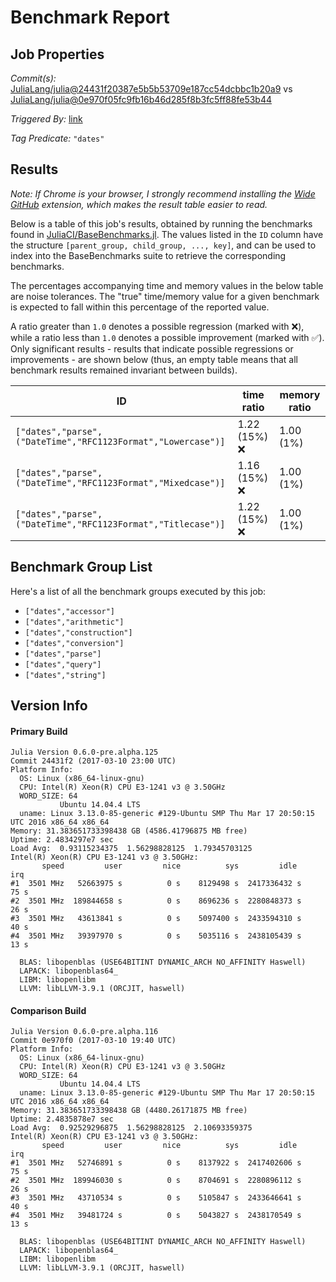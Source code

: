 # Benchmark Report

## Job Properties

*Commit(s):* [JuliaLang/julia@24431f20387e5b5b53709e187cc54dcbbc1b20a9](https://github.com/JuliaLang/julia/commit/24431f20387e5b5b53709e187cc54dcbbc1b20a9) vs [JuliaLang/julia@0e970f05fc9fb16b46d285f8b3fc5ff88fe53b44](https://github.com/JuliaLang/julia/commit/0e970f05fc9fb16b46d285f8b3fc5ff88fe53b44)

*Triggered By:* [link](https://github.com/JuliaLang/julia/pull/20952#issuecomment-285808972)

*Tag Predicate:* `"dates"`

## Results

*Note: If Chrome is your browser, I strongly recommend installing the [Wide GitHub](https://chrome.google.com/webstore/detail/wide-github/kaalofacklcidaampbokdplbklpeldpj?hl=en)
extension, which makes the result table easier to read.*

Below is a table of this job's results, obtained by running the benchmarks found in
[JuliaCI/BaseBenchmarks.jl](https://github.com/JuliaCI/BaseBenchmarks.jl). The values
listed in the `ID` column have the structure `[parent_group, child_group, ..., key]`,
and can be used to index into the BaseBenchmarks suite to retrieve the corresponding
benchmarks.

The percentages accompanying time and memory values in the below table are noise tolerances. The "true"
time/memory value for a given benchmark is expected to fall within this percentage of the reported value.

A ratio greater than `1.0` denotes a possible regression (marked with :x:), while a ratio less
than `1.0` denotes a possible improvement (marked with :white_check_mark:). Only significant results - results
that indicate possible regressions or improvements - are shown below (thus, an empty table means that all
benchmark results remained invariant between builds).

| ID | time ratio | memory ratio |
|----|------------|--------------|
| `["dates","parse",("DateTime","RFC1123Format","Lowercase")]` | 1.22 (15%) :x: | 1.00 (1%)  |
| `["dates","parse",("DateTime","RFC1123Format","Mixedcase")]` | 1.16 (15%) :x: | 1.00 (1%)  |
| `["dates","parse",("DateTime","RFC1123Format","Titlecase")]` | 1.22 (15%) :x: | 1.00 (1%)  |

## Benchmark Group List

Here's a list of all the benchmark groups executed by this job:

- `["dates","accessor"]`
- `["dates","arithmetic"]`
- `["dates","construction"]`
- `["dates","conversion"]`
- `["dates","parse"]`
- `["dates","query"]`
- `["dates","string"]`

## Version Info

#### Primary Build

```
Julia Version 0.6.0-pre.alpha.125
Commit 24431f2 (2017-03-10 23:00 UTC)
Platform Info:
  OS: Linux (x86_64-linux-gnu)
  CPU: Intel(R) Xeon(R) CPU E3-1241 v3 @ 3.50GHz
  WORD_SIZE: 64
           Ubuntu 14.04.4 LTS
  uname: Linux 3.13.0-85-generic #129-Ubuntu SMP Thu Mar 17 20:50:15 UTC 2016 x86_64 x86_64
Memory: 31.383651733398438 GB (4586.41796875 MB free)
Uptime: 2.4834297e7 sec
Load Avg:  0.93115234375  1.56298828125  1.79345703125
Intel(R) Xeon(R) CPU E3-1241 v3 @ 3.50GHz: 
       speed         user         nice          sys         idle          irq
#1  3501 MHz   52663975 s          0 s    8129498 s  2417336432 s         75 s
#2  3501 MHz  189844658 s          0 s    8696236 s  2280848373 s         26 s
#3  3501 MHz   43613841 s          0 s    5097400 s  2433594310 s         40 s
#4  3501 MHz   39397970 s          0 s    5035116 s  2438105439 s         13 s

  BLAS: libopenblas (USE64BITINT DYNAMIC_ARCH NO_AFFINITY Haswell)
  LAPACK: libopenblas64_
  LIBM: libopenlibm
  LLVM: libLLVM-3.9.1 (ORCJIT, haswell)

```

#### Comparison Build

```
Julia Version 0.6.0-pre.alpha.116
Commit 0e970f0 (2017-03-10 19:40 UTC)
Platform Info:
  OS: Linux (x86_64-linux-gnu)
  CPU: Intel(R) Xeon(R) CPU E3-1241 v3 @ 3.50GHz
  WORD_SIZE: 64
           Ubuntu 14.04.4 LTS
  uname: Linux 3.13.0-85-generic #129-Ubuntu SMP Thu Mar 17 20:50:15 UTC 2016 x86_64 x86_64
Memory: 31.383651733398438 GB (4480.26171875 MB free)
Uptime: 2.4835878e7 sec
Load Avg:  0.92529296875  1.56298828125  2.10693359375
Intel(R) Xeon(R) CPU E3-1241 v3 @ 3.50GHz: 
       speed         user         nice          sys         idle          irq
#1  3501 MHz   52746891 s          0 s    8137922 s  2417402606 s         75 s
#2  3501 MHz  189946030 s          0 s    8704691 s  2280896112 s         26 s
#3  3501 MHz   43710534 s          0 s    5105847 s  2433646641 s         40 s
#4  3501 MHz   39481724 s          0 s    5043827 s  2438170549 s         13 s

  BLAS: libopenblas (USE64BITINT DYNAMIC_ARCH NO_AFFINITY Haswell)
  LAPACK: libopenblas64_
  LIBM: libopenlibm
  LLVM: libLLVM-3.9.1 (ORCJIT, haswell)

```
